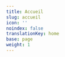 ```yaml
---
title: Accueil
slug: accueil
icon: ''
noindex: false
translationKey: home
base: page
weight: 1
---
```


